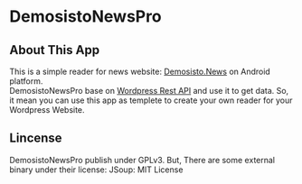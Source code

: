# DemosistoNewsPro
## About This App
This is a simple reader for news website: [Demosisto.News](https://demosisto.news) on Android platform.   
DemosistoNewsPro base on [Wordpress Rest API](https://developer.wordpress.com/docs/api/) and use it to get data. So, it mean you can use this app as templete to create your own reader for your Wordpress Website.  
## Lincense
DemosistoNewsPro publish under GPLv3. But, There are some external binary under their license:
JSoup: MIT License
